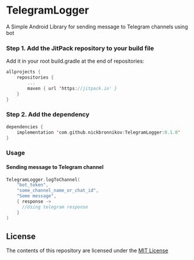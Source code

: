 # TelegramLogger
A Simple Android Library for sending message to Telegram channels using bot
### Step 1. Add the JitPack repository to your build file 
Add it in your root build.gradle at the end of repositories:
```Kotlin
allprojects {
    repositories {
        ...
        maven { url 'https://jitpack.io' }
    }
}
```

### Step 2. Add the dependency
```Kotlin
dependencies {
    implementation 'com.github.nickbronnikov:TelegramLogger:0.1.0'
}
```

### Usage
#### Sending message to Telegram channel
```kotlin
TelegramLogger.logToChannel(
    "bot_token",
    "some_channel_name_or_chat_id",
    "Some message",
    { response ->
      //Using telegram response
    }
)
```
## License
The contents of this repository are licensed under the
[MIT License](https://github.com/nickbronnikov/TelegramLogger/blob/main/LICENSE)
